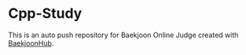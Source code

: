 # Cpp-Study
This is an auto push repository for Baekjoon Online Judge created with [BaekjoonHub](https://github.com/BaekjoonHub/BaekjoonHub).
